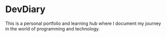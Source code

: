 # DevDiary
This is a personal portfolio and learning hub where I document my journey in the world of programming and technology. 
